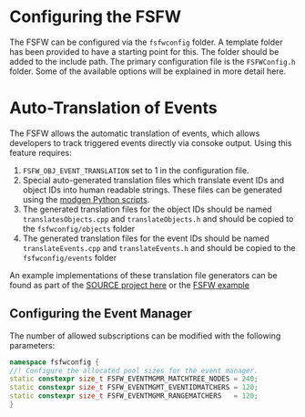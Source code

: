 Configuring the FSFW
======

The FSFW can be configured via the `fsfwconfig` folder. A template folder has
been provided to have a starting point for this. The folder should be added
to the include path. The primary configuration file is the `FSFWConfig.h` folder. Some
of the available options will be explained in more detail here.

# Auto-Translation of Events

The FSFW allows the automatic translation of events, which allows developers to track triggered
events directly via consoke output. Using this feature requires:

1. `FSFW_OBJ_EVENT_TRANSLATION` set to 1 in the configuration file.
2. Special auto-generated translation files which translate event IDs and object IDs into
   human readable strings. These files can be generated using the 
   [modgen Python scripts](https://git.ksat-stuttgart.de/source/modgen.git).
3. The generated translation files for the object IDs should be named `translatesObjects.cpp`
   and `translateObjects.h` and should be copied to the `fsfwconfig/objects` folder
4. The generated translation files for the event IDs should be named `translateEvents.cpp` and
   `translateEvents.h` and should be copied to the `fsfwconfig/events` folder
   
An example implementations of these translation file generators can be found as part
of the [SOURCE project here](https://git.ksat-stuttgart.de/source/sourceobsw/-/tree/development/generators)
or the [FSFW example](https://egit.irs.uni-stuttgart.de/fsfw/fsfw_example_public/src/branch/master/generators)

## Configuring the Event Manager

The number of allowed subscriptions can be modified with the following
parameters:

``` c++
namespace fsfwconfig {
//! Configure the allocated pool sizes for the event manager.
static constexpr size_t FSFW_EVENTMGMR_MATCHTREE_NODES = 240;
static constexpr size_t FSFW_EVENTMGMT_EVENTIDMATCHERS = 120;
static constexpr size_t FSFW_EVENTMGMR_RANGEMATCHERS   = 120;
}
```

